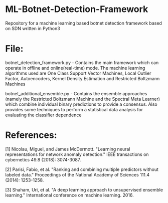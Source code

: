 # ML-Botnet-Detection-Framework

Repository for a machine learning based botnet detection framework based on SDN written in Python3

# File:

botnet_detection_framework.py -
Contains the main framework which can operate in offline and online(real-time) mode. The machine learning algorithms used are One Class Support Vector Machines, Local Outlier Factor, Autoencoders, Kernel Density Estimation and Restricted Boltzmann Machines

botnet_additional_ensemble.py -
Contains the ensemble approaches (namely the Restricted Boltzmann Machine and the Spectral Meta Learner) which combine individual binary predictions to provide a consensus. Also provides some techniques to perform a statistical data analysis for evaluating the classifier dependence

# References:

[1] Nicolau, Miguel, and James McDermott. "Learning neural representations for network anomaly detection." IEEE transactions on cybernetics 49.8 (2018): 3074-3087.

[2] Parisi, Fabio, et al. "Ranking and combining multiple predictors without labeled data." Proceedings of the National Academy of Sciences 111.4 (2014): 1253-1258.

[3] Shaham, Uri, et al. "A deep learning approach to unsupervised ensemble learning." International conference on machine learning. 2016.

